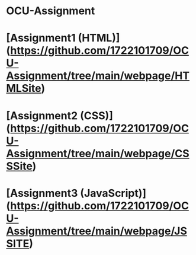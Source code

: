 # OCU-Assignment
# [Assignment1 (HTML)] (https://github.com/1722101709/OCU-Assignment/tree/main/webpage/HTMLSite)
# [Assignment2 (CSS)] (https://github.com/1722101709/OCU-Assignment/tree/main/webpage/CSSSite)
# [Assignment3 (JavaScript)] (https://github.com/1722101709/OCU-Assignment/tree/main/webpage/JSSITE)
